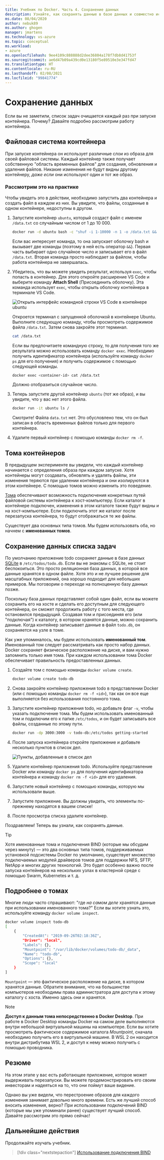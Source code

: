 ```yaml
---
title: Учебник по Docker. Часть 4. Сохранение данных
description: Узнайте, как сохранять данные в базе данных и совместно использовать каталоги в контейнере путем подключения тома.
ms.date: 08/04/2020
author: nebuk89
ms.author: ghogen
manager: jmartens
ms.technology: vs-azure
ms.topic: conceptual
ms.workload:
- azure
ms.openlocfilehash: 9ee4109c888888d2dee36804a178f7db8d41753f
ms.sourcegitcommit: ae6d47b09a439cd0e13180f5e89510e3e347fd47
ms.translationtype: HT
ms.contentlocale: ru-RU
ms.lasthandoff: 02/08/2021
ms.locfileid: "99841774"
---
```

# <a name="persist-your-data"></a> Сохранение данных

Если вы не заметили, список задач очищается каждый раз при запуске контейнера. Почему? Давайте подробно рассмотрим работу контейнера.

## <a name="the-containers-filesystem"></a>Файловая система контейнера

При запуске контейнера он использует различные слои из образа для своей файловой системы. Каждый контейнер также получает собственную "область временных файлов" для создания, обновления и удаления файлов. Никакие изменения не будут видны другому контейнеру, *даже если* они используют один и тот же образ.

### <a name="see-this-in-practice"></a>Рассмотрим это на практике

Чтобы увидеть это в действии, необходимо запустить два контейнера и создать файл в каждом из них. Вы увидите, что файлы, созданные в одном контейнере, недоступны в другом.

1. Запустите контейнер `ubuntu`, который создаст файл с именем `/data.txt` со случайным числом от 1 до 10 000.

    ```bash
    docker run -d ubuntu bash -c "shuf -i 1-10000 -n 1 -o /data.txt && tail -f /dev/null"
    ```

    Если вас интересует команда, то она запускает оболочку bash и вызывает две команды (поэтому в ней есть оператор `&&`). Первая часть выбирает одно случайное число и записывает его в файл `/data.txt`. Вторая команда просто наблюдает за файлом, чтобы работа контейнера не завершалась.

1. Убедитесь, что вы можете увидеть результат, используя `exec`, чтобы попасть в контейнер. Для этого откройте расширение VS Code и выберите команду **Attach Shell** (Присоединить оболочку). Эта команда использует `exec`, чтобы открыть оболочку контейнера в терминале VS Code.

    ![Открыть интерфейс командной строки VS Code в контейнере ubuntu](media/attach_shell.png)

    Откроется терминал с запущенной оболочкой в контейнере Ubuntu. Выполните следующую команду, чтобы просмотреть содержимое файла `/data.txt`. Затем снова закройте этот терминал.

    ```bash
    cat /data.txt
    ```

    Если вы предпочитаете командную строку, то для получения того же результата можно использовать команду `docker exec`. Необходимо получить идентификатор контейнера (используйте команду `docker ps` для его получения) и получить содержимое с помощью следующей команды.

    ```bash
    docker exec <container-id> cat /data.txt
    ```

    Должно отобразиться случайное число.

1. Теперь запустите другой контейнер `ubuntu` (тот же образ), и вы увидите, что у вас нет этого файла.

    ```bash
    docker run -it ubuntu ls /
    ```

    Смотрите! Файла `data.txt` нет. Это обусловлено тем, что он был записан в область временных файлов только для первого контейнера.

1. Удалите первый контейнер с помощью команды `docker rm -f`.

## <a name="container-volumes"></a>Тома контейнеров

В предыдущем эксперименте вы увидели, что каждый контейнер начинается с определения образа при каждом запуске. Хотя контейнеры могут создавать, обновлять и удалять файлы, эти изменения теряются при удалении контейнера и они изолируются в этом контейнере. С помощью томов можно изменить это поведение.

[Тома](https://docs.docker.com/storage/volumes/) обеспечивают возможность подключения конкретных путей файловой системы контейнера к хост-компьютеру. Если каталог в контейнере подключен, изменения в этом каталоге также будут видны и на хост-компьютере. Если подключить этот же каталог после перезапуска контейнера, то будут отображаться те же файлы.

Существует два основных типа томов. Мы будем использовать оба, но начнем с **именованных томов**.

## <a name="persist-your-todo-data"></a>Сохранение данных списка задач

По умолчанию приложение todo сохраняет данные в базе данных [SQLite](https://www.sqlite.org/index.html) в `/etc/todos/todo.db`. Если вы не знакомы с SQLite, не стоит беспокоиться. Это просто реляционная база данных, в которой все данные хранятся в одном файле. Хотя это и не лучшее решение для масштабных приложений, она хорошо подходит для небольших примеров. Мы поговорим о переходе на полноценную базу данных позже.

Поскольку база данных представляет собой один файл, если вы можете сохранить его на хосте и сделать его доступным для следующего контейнера, он сможет продолжить работу с того места, где остановился предыдущий. Создавая том и присоединяя его (или "подключая") к каталогу, в котором хранятся данные, можно сохранить данные. Когда контейнер записывает данные в файл `todo.db`, он сохраняется на узле в томе.

Как уже упоминалось, мы будем использовать **именованный том**. Именованный том следует рассматривать как просто набор данных. Docker сохраняет физическое расположение на диске, и вам нужно запомнить только имя тома. При каждом использовании тома Docker обеспечивает правильность предоставленных данных.

1. Создайте том с помощью команды `docker volume create`.

    ```bash
    docker volume create todo-db
    ```

1. Снова закройте контейнер приложения todo в представлении Docker (или с помощью команды `docker rm -f <id>`), так как он все еще выполняется без использования постоянного тома.

1. Запустите контейнер приложения todo, но добавьте флаг `-v`, чтобы указать подключение тома. Мы будем использовать именованный том и подключим его к папке `/etc/todos`, и он будет записывать все файлы, созданные по этому пути.

    ```bash
    docker run -dp 3000:3000 -v todo-db:/etc/todos getting-started
    ```

1. После запуска контейнера откройте приложение и добавьте несколько пунктов в список дел.

    ![Пункты, добавленные в список дел](media/items-added.png)

1. Удалите контейнер приложения todo. Используйте представление Docker или команду `docker ps` для получения идентификатора контейнера и команду `docker rm -f <id>` для его удаления.

1. Запустите новый контейнер с помощью команды, которую мы использовали выше.

1. Запустите приложение. Вы должны увидеть, что элементы по-прежнему находятся в вашем списке!

1. После просмотра списка удалите контейнер.

Поздравляем! Теперь вы узнали, как сохранять данные.

> [!TIP]
> Хотя именованные тома и подключения BIND (которые мы обсудим через минуту) — это два основных типа томов, поддерживаемых установкой подсистемы Docker по умолчанию, существует множество подключаемых модулей драйверов томов для поддержки NFS, SFTP, NetApp и многих других технологий. Это будет особенно важно после запуска контейнеров на нескольких узлах в кластерной среде с помощью Swarm, Kubernetes и т. д.

## <a name="dive-into-your-volume"></a>Подробнее о томах

Многие люди часто спрашивают: "где *на самом деле* хранятся данные при использовании именованного тома?" Если вы хотите узнать это, используйте команду `docker volume inspect`.

```bash
docker volume inspect todo-db
[
    {
        "CreatedAt": "2019-09-26T02:18:36Z",
        "Driver": "local",
        "Labels": {},
        "Mountpoint": "/var/lib/docker/volumes/todo-db/_data",
        "Name": "todo-db",
        "Options": {},
        "Scope": "local"
    }
]
```

`Mountpoint` — это фактическое расположение на диске, в котором хранятся данные. Обратите внимание, что на большинстве компьютеров необходимы права администратора для доступа к этому каталогу с хоста. Именно здесь они и хранятся.

> [!NOTE]
> **Доступ к данным тома непосредственно в Docker Desktop**. При работе в Docker Desktop команды Docker на самом деле выполняются внутри небольшой виртуальной машины на компьютере. Если вы хотите просмотреть фактическое содержимое каталога *Mountpoint*, сначала необходимо получить его в виртуальной машине. В WSL 2 он находится внутри дистрибутива WSL 2, и доступ к нему можно получить с помощью проводника.

## <a name="recap"></a>Резюме

На этом этапе у вас есть работающее приложение, которое может выдерживать перезапуски. Вы можете продемонстрировать его своим инвесторам и надеяться на то, что они поймут ваше видение.

Однако вы уже видели, что перестроение образов для каждого изменения занимает довольно много времени. Есть же лучший способ вносить изменения, верно? При использовании подключений BIND (которые мы уже упоминали ранее) существует лучший способ. Давайте рассмотрим это прямо сейчас!

## <a name="next-steps"></a>Дальнейшие действия

Продолжайте изучать учебник.

> [!div class="nextstepaction"]
> [Использование подключения BIND](use-bind-mounts.md)

